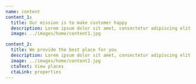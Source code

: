 ```yaml
---
name: content
content_1:
  title: Our mission is to make customer happy
  description: Lorem ipsum dolor sit amet, consectetur adipiscing elit. Cras imperdiet nulla tortor, vitae tempus mauris luctus a. Praesent ultrices varius magna et tristique. Phasellus elementum aliquam leo. Praesent porttitor ex in auctor vulputate. Ut finibus nunc suscipit, pellentesque risus quis, blandit neque.
  image: ../images/home/content1.jpg

content_2:
  title: We provide the best place for you
  description: Lorem ipsum dolor sit amet, consectetur adipiscing elit. Cras imperdiet nulla tortor, vitae tempus mauris luctus a. Praesent ultrices varius magna et tristique. Phasellus elementum aliquam leo. Praesent porttitor ex in auctor vulputate. Ut finibus nunc suscipit, pellentesque risus quis, blandit neque.
  image: ../images/home/content2.jpg
  ctaText: View places
  ctaLink: properties
---
```

